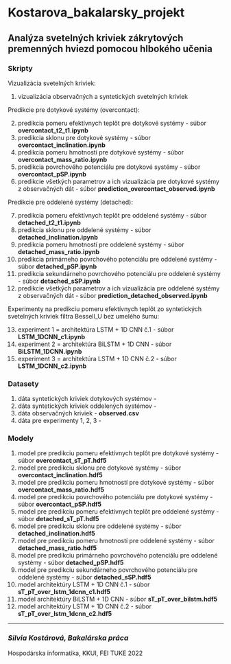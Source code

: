 # Kostarova_bakalarsky_projekt

## Analýza svetelných kriviek zákrytových premenných hviezd pomocou hlbokého učenia

### Skripty

Vizualizácia svetelných kriviek:
1. vizualizácia observačných a syntetických svetelných kriviek

Predikcie pre dotykové systémy (overcontact):

2. predikcia pomeru efektívnych teplôt pre dotykové systémy - súbor **overcontact_t2_t1.ipynb** 
3. predikcia sklonu pre dotykové systémy - súbor **overcontact_inclination.ipynb**
4. predikcia pomeru hmotností pre dotykové systémy - súbor **overcontact_mass_ratio.ipynb**
5. predikcia povrchového potenciálu pre dotykové systémy - súbor **overcontact_pSP.ipynb**
6. predikcie všetkých parametrov a ich vizualizácia pre dotykové systémy z observačných dát - súbor **prediction_overcontact_observed.ipynb**

Predikcie pre oddelené systémy (detached):

7. predikcia pomeru efektívnych teplôt pre oddelené systémy - súbor **detached_t2_t1.ipynb**
8. predikcia sklonu pre oddelené systémy - súbor **detached_inclination.ipynb**
9. predikcia pomeru hmotností pre oddelené systémy - súbor **detached_mass_ratio.ipynb**
10. predikcia primárneho povrchového potenciálu pre oddelené systémy - súbor **detached_pSP.ipynb**
11. predikcia sekundárneho povrchového potenciálu pre oddelené systémy - súbor **detached_sSP.ipynb**
12. predikcie všetkých parametrov a ich vizualizácia pre oddelené systémy z observačných dát - súbor **prediction_detached_observed.ipynb**

Experimenty na predikciu pomeru efektívnych teplôt zo syntetických svetelných kriviek filtra Bessell_U bez umelého šumu:

13. experiment 1 = architektúra LSTM + 1D CNN č.1 - súbor **LSTM_1DCNN_c1.ipynb**
14. experiment 2 = architektúra BiLSTM + 1D CNN - súbor **BiLSTM_1DCNN.ipynb**
15. experiment 3 = architektúra LSTM + 1D CNN č.2 - súbor **LSTM_1DCNN_c2.ipynb**

### Datasety

1. dáta syntetických kriviek dotykových systémov - 
2. dáta syntetických kriviek oddelených systémov -
3. dáta observačných kriviek - **observed.csv**
4. dáta pre experimenty 1, 2, 3 - 


### Modely

1. model pre predikciu pomeru efektívnych teplôt pre dotykové systémy - súbor **overcontact_sT_pT.hdf5** 
2. model pre predikciu sklonu pre dotykové systémy - súbor **overcontact_inclination.hdf5**
3. model pre predikciu pomeru hmotností pre dotykové systémy - súbor **overcontact_mass_ratio.hdf5**
4. model pre predikciu povrchového potenciálu pre dotykové systémy - súbor **overcontact_pSP.hdf5**
5. model pre predikciu pomeru efektívnych teplôt pre oddelené systémy - súbor **detached_sT_pT.hdf5**
6. model pre predikciu sklonu pre oddelené systémy - súbor **detached_inclination.hdf5**
7. model pre predikciu pomeru hmotností pre oddelené systémy - súbor **detached_mass_ratio.hdf5**
8. model pre predikciu primárneho povrchového potenciálu pre oddelené systémy - súbor **detached_pSP.hdf5**
9. model pre predikciu sekundárneho povrchového potenciálu pre oddelené systémy - súbor **detached_sSP.hdf5**
10. model architektúry LSTM + 1D CNN č.1 - súbor **sT_pT_over_lstm_1dcnn_c1.hdf5**
11. model architektúry BiLSTM + 1D CNN - súbor **sT_pT_over_bilstm.hdf5**
12. model architektúry LSTM + 1D CNN č.2 - súbor **sT_pT_over_lstm_1dcnn_c2.hdf5**

---
### *Silvia Kostárová, Bakalárska práca* 

Hospodárska informatika, KKUI, FEI TUKE 2022

